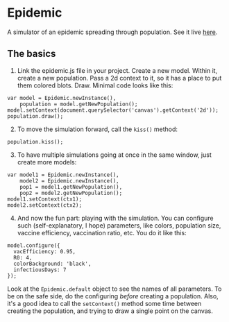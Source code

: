 # Epidemic
A simulator of an epidemic spreading through population. See it live [here](https://fervero.github.io/epidemic/index-en.html).

## The basics
1. Link the epidemic.js file in your project. Create a new model. Within it, create a new population. Pass a 2d context to it, so it has a place to put them colored blots. Draw. Minimal code looks like this:
```
var model = Epidemic.newInstance(),
    population = model.getNewPopulation();
model.setContext(document.querySelector('canvas').getContext('2d'));
population.draw();
```
2. To move the simulation forward, call the ```kiss()``` method:
```
population.kiss();
```
3. To have multiple simulations going at once in the same window, just create more models:
```
var model1 = Epidemic.newInstance(),
    model2 = Epidemic.newInstance(),
    pop1 = model1.getNewPopulation(),
    pop2 = model2.getNewPopulation();
model1.setContext(ctx1);
model2.setContext(ctx2);
```
4. And now the fun part: playing with the simulation. You can configure such (self-explanatory, I hope) parameters, like colors, population size, vaccine efficiency, vaccination ratio, etc. You do it like this:
```
model.configure({
  vacEfficiency: 0.95,
  R0: 4,
  colorBackground: 'black',
  infectiousDays: 7
});
```
Look at the ```Epidemic.default``` object to see the names of all parameters.
To be on the safe side, do the configuring <i>before</i> creating a population. Also, it's a good idea to call the ```setContext()``` method some time between creating the population, and trying to draw a single point on the canvas.
